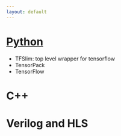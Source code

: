 ```yaml
---
layout: default
---
```

# [Python](/blog/coding/python.html)
  * TFSlim: top level wrapper for tensorflow
  * TensorPack
  * TensorFlow

# [](#c++)C++

# [](#verilog)Verilog and HLS
